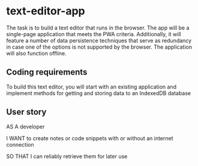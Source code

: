 # text-editor-app

The task is to build a text editor that runs in the browser. The app will be a single-page application that meets the PWA criteria. Additionally, it will feature a number of data persistence techniques that serve as redundancy in case one of the options is not supported by the browser. The application will also function offline.

## Coding requirements

To build this text editor, you will start with an existing application and implement methods for getting and storing data to an IndexedDB database

## User story

AS A developer

I WANT to create notes or code snippets with or without an internet connection

SO THAT I can reliably retrieve them for later use

